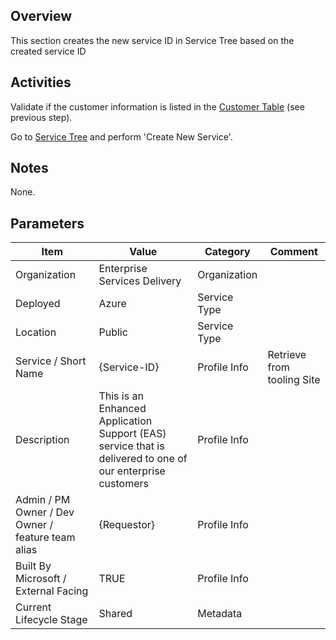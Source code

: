 ## Overview
This section creates the new service ID in Service Tree based on the created service ID

## Activities
Validate if the customer information is listed in the [Customer Table](https://easplatform.visualstudio.com/Monitoring/_queries/query/f23e1c3f-f690-40b9-8be4-e76aa2b19e53/) (see previous step).

Go to [Service Tree](http://aka.ms/servicetree) and perform 'Create New Service'.

## Notes
None. 

## Parameters
|Item|Value|Category|Comment|
|---|---|---|---|
|Organization|Enterprise Services Delivery| Organization | |
|Deployed|Azure|Service Type| |
|Location|Public|Service Type| |
|Service / Short Name|{Service-ID}|Profile Info|Retrieve from tooling Site|
|Description|This is an Enhanced Application Support (EAS) service that is delivered to one of our enterprise customers|Profile Info||
|Admin / PM Owner / Dev Owner / feature team alias|{Requestor}|Profile Info| |
|Built By Microsoft / External Facing|TRUE|Profile Info| |
|Current Lifecycle Stage|Shared|Metadata| |